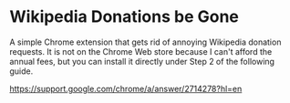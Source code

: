 Wikipedia Donations be Gone
===========================

A simple Chrome extension that gets rid of annoying Wikipedia donation requests.  It is not on the Chrome Web store because I can't afford the annual fees, but you can install it directly under Step 2 of the following guide.

<https://support.google.com/chrome/a/answer/2714278?hl=en>

